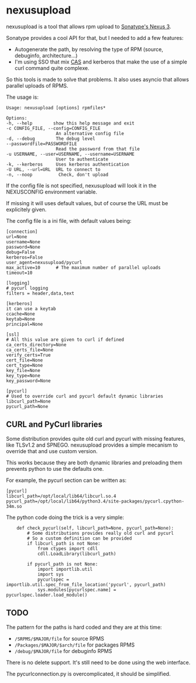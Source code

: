 #  nexusupload
  
nexusupload is a tool that allows rpm upload to [Sonatype's Nexus 3](https://www.sonatype.com/nexus-repository-oss).

Sonatype provides a cool API for that, but I needed to add a few features:

 - Autogenerate the path, by resolving the type of RPM (source, debuginfo, architecture...)
 - I'm using SSO that mix [CAS](https://www.apereo.org/projects/cas) and kerberos that make the use of a simple curl command quite complexe.

So this tools is made to solve that problems. It also uses asyncio that allows parallel uploads of RPMS.

The usage is:

```
Usage: nexusupload [options] rpmfiles*

Options:
-h, --help        show this help message and exit
-c CONFIG_FILE, --config=CONFIG_FILE
                   An alternative config file
-d, --debug        The debug level
--passwordfile=PASSWORDFILE
                   Read the password from that file
-u USERNAME, --user=USERNAME, --username=USERNAME
                   User to authenticate
-k, --kerberos     Uses kerberos authentication
-U URL, --url=URL  URL to connect to
-n, --noop          Check, don't upload
```

If the config file is not specified, nexusupload will look it in the NEXUSCONFIG environment variable.

If missing it will uses default values, but of course the URL must be explicitely given.

The config file is a ini file, with default values being:

```
[connection]
url=None
username=None
password=None
debug=False
kerberos=False
user_agent=nexusupload/pycurl
max_active=10      # The maximum number of parallel uploads
timeout=10

[logging]
# pycurl logging
filters = header,data,text

[kerberos]
it can use a keytab
ccache=None
keytab=None
principal=None

[ssl]
# All this value are given to curl if defined
ca_certs_directory=None
ca_certs_file=None
verify_certs=True
cert_file=None
cert_type=None
key_file=None
key_type=None
key_password=None

[pycurl]
# Used to override curl and pycurl default dynamic libraries
libcurl_path=None
pycurl_path=None
```

## CURL and PyCurl libraries

Some distribution provides quite old curl and pycurl with missing features, like TLSv1.2 and 
SPNEGO. nexusupload provides a simple mecanism to override that and use custom version.

This works because they are both dynamic libraries and preloading them prevents python to use 
the defaults one.

For example, the pycurl section can be written as:
```
[pycurl]
libcurl_path=/opt/local/lib64/libcurl.so.4
pycurl_path=/opt/local/lib64/python3.4/site-packages/pycurl.cpython-34m.so
```

The python code doing the trick is a very simple:
```
    def check_pycurl(self, libcurl_path=None, pycurl_path=None):
        # Some distributions provides really old curl and pycurl
        # So a custom definition can be provided
        if libcurl_path is not None:
            from ctypes import cdll
            cdll.LoadLibrary(libcurl_path)

        if pycurl_path is not None:
            import importlib.util
            import sys
            pycurlspec = importlib.util.spec_from_file_location('pycurl', pycurl_path)
            sys.modules[pycurlspec.name] = pycurlspec.loader.load_module()
```

## TODO

The pattern for the paths is hard coded and they are at this time:
 - `/SRPMS/$MAJOR/file` for source RPMS
 - `/Packages/$MAJOR/$arch/file` for packages RPMS
 - `/debug/$MAJOR/file` for debuginfo RPMS
 
There is no delete support. It's still need to be done using the web interface.
 
The pycurlconnection.py is overcomplicated, it should be simplified.
